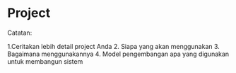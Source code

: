 # Project
Catatan:

1.Ceritakan lebih detail project Anda
2. Siapa yang akan menggunakan
3. Bagaimana menggunakannya
4. Model pengembangan apa yang digunakan untuk membangun sistem
